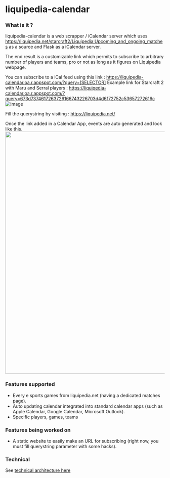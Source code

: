 # liquipedia-calendar

### What is it ?

liquipedia-calendar is a web scrapper / iCalendar server which uses https://liquipedia.net/starcraft2/Liquipedia:Upcoming_and_ongoing_matches as a source and Flask as a iCalendar server.

The end result is a customizable link which permits to subscribe to arbitrary number of players and teams, pro or not as long as it figures on Liquipedia webpage.

You can subscribe to a iCal feed using this link : https://liquipedia-calendar.oa.r.appspot.com/?query=[SELECTOR]
Example link for Starcraft 2 with Maru and Serral players : https://liquipedia-calendar.oa.r.appspot.com/?query=673d7374617263726166743226703d4d6172752c53657272616c
![image](https://user-images.githubusercontent.com/18146363/134248454-f5817f99-e780-431f-b56d-20a8c4d3dbfd.png)

Fill the querystring by visiting : https://liquipedia.net/

Once the link added in a Calendar App, events are auto generated and look like this.
<img width="766" src="https://user-images.githubusercontent.com/18146363/134247169-57a25f93-66bd-47fd-906e-38641afe084d.png">

### Features supported
* Every e sports games from liquipedia.net (having a dedicated matches page).
* Auto updating calendar integrated into standard calendar apps (such as Apple Calendar, Google Calendar, Microsoft Outlook).
* Specific players, games, teams

### Features being worked on
* A static website to easily make an URL for subscribing (right now, you must fill querystring parameter with some hacks).

### Technical

See [technical architecture here](https://github.com/Napolitain/liquipedia-calendar/blob/master/DESIGN.md)
